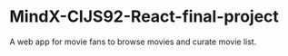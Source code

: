 # MindX-CIJS92-React-final-project
A web app for movie fans to browse movies and curate movie list.
